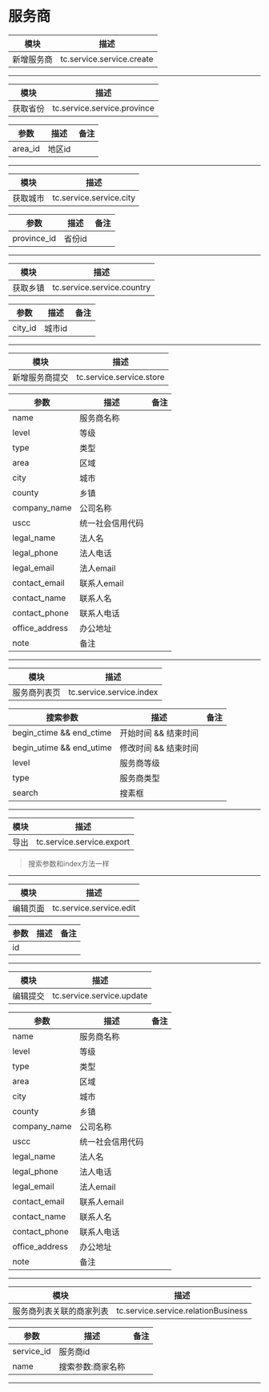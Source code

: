 # 服务商

| 模块       | 描述                      |
| ---------- | ------------------------- |
| 新增服务商 | tc.service.service.create |

------



| 模块     | 描述                        |
| -------- | --------------------------- |
| 获取省份 | tc.service.service.province |

| 参数    | 描述   | 备注 |
| ------- | ------ | ---- |
| area_id | 地区id |      |

------

| 模块     | 描述                        |
| -------- | --------------------------- |
| 获取城市 | tc.service.service.city |

| 参数    | 描述   | 备注 |
| ------- | ------ | ---- |
| province_id | 省份id |      |

------

| 模块     | 描述                        |
| -------- | --------------------------- |
| 获取乡镇 | tc.service.service.country |

| 参数    | 描述   | 备注 |
| ------- | ------ | ---- |
| city_id | 城市id |      |

------


| 模块     | 描述                        |
| -------- | --------------------------- |
| 新增服务商提交 | tc.service.service.store |

| 参数    | 描述   | 备注 |
| ------- | ------ | ---- |
| name | 服务商名称 |      |
| level | 等级 |      |
| type | 类型 |      |
| area | 区域 |      |
| city | 城市 |      |
| county | 乡镇 |      |
| company_name | 公司名称 |      |
| uscc | 统一社会信用代码 |      |
| legal_name | 法人名 |      |
| legal_phone | 法人电话 |      |
| legal_email | 法人email |      |
| contact_email | 联系人email |      |
| contact_name | 联系人名 |      |
| contact_phone | 联系人电话 |      |
| office_address | 办公地址 |      |
| note | 备注 |      |

------

| 模块     | 描述                        |
| -------- | --------------------------- |
| 服务商列表页 | tc.service.service.index |

| 搜索参数    | 描述   | 备注 |
| ------- | ------ | ---- |
| begin_ctime && end_ctime  | 开始时间 && 结束时间 |      |
| begin_utime && end_utime  | 修改时间 && 结束时间 |      |
| level  | 服务商等级 |      |
| type  | 服务商类型 |      |
| search  | 搜素框 |      |

------



| 模块     | 描述                        |
| -------- | --------------------------- |
| 导出 | tc.service.service.export |


> 搜索参数和index方法一样

------



| 模块     | 描述                        |
| -------- | --------------------------- |
| 编辑页面 | tc.service.service.edit |

| 参数    | 描述   | 备注 |
| ------- | ------ | ---- |
| id  |  |      |

------


| 模块     | 描述                        |
| -------- | --------------------------- |
| 编辑提交 | tc.service.service.update |

| 参数    | 描述   | 备注 |
| ------- | ------ | ---- |
| name | 服务商名称 |      |
| level | 等级 |      |
| type | 类型 |      |
| area | 区域 |      |
| city | 城市 |      |
| county | 乡镇 |      |
| company_name | 公司名称 |      |
| uscc | 统一社会信用代码 |      |
| legal_name | 法人名 |      |
| legal_phone | 法人电话 |      |
| legal_email | 法人email |      |
| contact_email | 联系人email |      |
| contact_name | 联系人名 |      |
| contact_phone | 联系人电话 |      |
| office_address | 办公地址 |      |
| note | 备注 |      |

------


| 模块     | 描述                        |
| -------- | --------------------------- |
| 服务商列表关联的商家列表 | tc.service.service.relationBusiness |

| 参数    | 描述   | 备注 |
| ------- | ------ | ---- |
| service_id | 服务商id |      |
| name |  搜索参数:商家名称 |      |

------


 



















